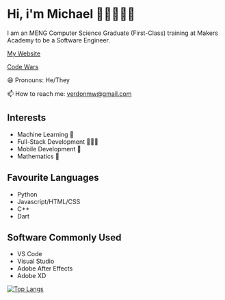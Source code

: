 
# Hi, i'm Michael 😵‍💫🚶‍♂️🥶

I am an MENG Computer Science Graduate (First-Class) training at Makers Academy to be a Software Engineer.

[My Website](http://www.verdonmw.com)

[Code Wars](https://www.codewars.com/users/MichaelVerdon)

😄 Pronouns: He/They

📫 How to reach me: verdonmw@gmail.com

## Interests

- Machine Learning 🧠
- Full-Stack Development 👨🏻‍💻
- Mobile Development 📱
- Mathematics 🧮

## Favourite Languages

- Python
- Javascript/HTML/CSS
- C++
- Dart


## Software Commonly Used

- VS Code
- Visual Studio
- Adobe After Effects
- Adobe XD

[![Top Langs](https://github-readme-stats.vercel.app/api/top-langs/?username=MichaelVerdon&layout=compact&theme=dark)](https://github.com/anuraghazra/github-readme-stats)

<!--
**MichaelVerdon/MichaelVerdon** is a ✨ _special_ ✨ repository because its `README.md` (this file) appears on your GitHub profile.

Here are some ideas to get you started:

- 🔭 I’m currently working on ...
- 🌱 I’m currently learning ...
- 👯 I’m looking to collaborate on ...
- 🤔 I’m looking for help with ...
- 💬 Ask me about ...
- 📫 How to reach me: ...
- 😄 Pronouns: ...
- ⚡ Fun fact: ...
-->
